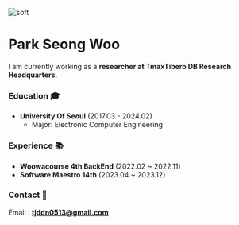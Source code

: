![soft](https://capsule-render.vercel.app/api?type=soft&color=gradient&text=Time%20is%20Money!&fontSize=40&animation=twinkling)

# Park Seong Woo

I am currently working as a **researcher at TmaxTibero DB Research Headquarters**.

### Education 🎓
- **University Of Seoul** (2017.03 - 2024.02)
  - Major: Electronic Computer Engineering 

### Experience 📚
- **Woowacourse 4th BackEnd** (2022.02 ~ 2022.11)
- **Software Maestro 14th** (2023.04 ~ 2023.12)

### Contact 📮
Email : **tjddn0513@gmail.com**
